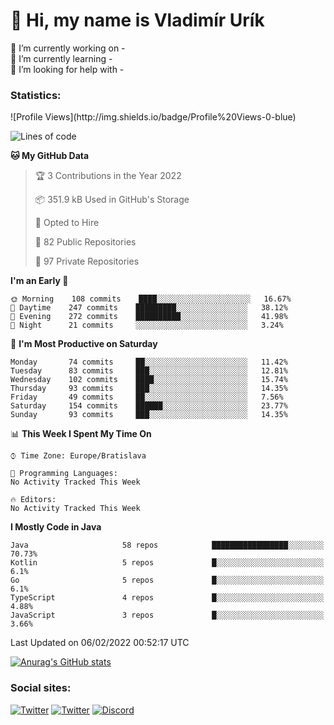 <h1> 👋 Hi, my name is Vladimír Urík</h1>
<p>
 🔭 I’m currently working on -<br>
 🌱 I’m currently learning -<br>
 🤔 I’m looking for help with -<br>
</p>
<h3>Statistics:</h3>
<!--START_SECTION:waka-->
![Profile Views](http://img.shields.io/badge/Profile%20Views-0-blue)

![Lines of code](https://img.shields.io/badge/From%20Hello%20World%20I%27ve%20Written-1%20Million%20lines%20of%20code-blue)

**🐱 My GitHub Data** 

> 🏆 3 Contributions in the Year 2022
 > 
> 📦 351.9 kB Used in GitHub's Storage 
 > 
> 💼 Opted to Hire
 > 
> 📜 82 Public Repositories 
 > 
> 🔑 97 Private Repositories  
 > 
**I'm an Early 🐤** 

```text
🌞 Morning    108 commits    ████░░░░░░░░░░░░░░░░░░░░░   16.67% 
🌆 Daytime    247 commits    █████████░░░░░░░░░░░░░░░░   38.12% 
🌃 Evening    272 commits    ██████████░░░░░░░░░░░░░░░   41.98% 
🌙 Night      21 commits     ░░░░░░░░░░░░░░░░░░░░░░░░░   3.24%

```
📅 **I'm Most Productive on Saturday** 

```text
Monday       74 commits     ██░░░░░░░░░░░░░░░░░░░░░░░   11.42% 
Tuesday      83 commits     ███░░░░░░░░░░░░░░░░░░░░░░   12.81% 
Wednesday    102 commits    ████░░░░░░░░░░░░░░░░░░░░░   15.74% 
Thursday     93 commits     ███░░░░░░░░░░░░░░░░░░░░░░   14.35% 
Friday       49 commits     ██░░░░░░░░░░░░░░░░░░░░░░░   7.56% 
Saturday     154 commits    ██████░░░░░░░░░░░░░░░░░░░   23.77% 
Sunday       93 commits     ███░░░░░░░░░░░░░░░░░░░░░░   14.35%

```


📊 **This Week I Spent My Time On** 

```text
⌚︎ Time Zone: Europe/Bratislava

💬 Programming Languages: 
No Activity Tracked This Week

🔥 Editors: 
No Activity Tracked This Week

```

**I Mostly Code in Java** 

```text
Java                     58 repos            █████████████████░░░░░░░░   70.73% 
Kotlin                   5 repos             █░░░░░░░░░░░░░░░░░░░░░░░░   6.1% 
Go                       5 repos             █░░░░░░░░░░░░░░░░░░░░░░░░   6.1% 
TypeScript               4 repos             █░░░░░░░░░░░░░░░░░░░░░░░░   4.88% 
JavaScript               3 repos             █░░░░░░░░░░░░░░░░░░░░░░░░   3.66%

```



 Last Updated on 06/02/2022 00:52:17 UTC
<!--END_SECTION:waka-->

[![Anurag's GitHub stats](https://github-readme-stats.vercel.app/api?username=vladimir-urik)](https://github.com/anuraghazra/github-readme-stats)

<h3>Social sites:</h3>
<p><a href="https://twitter.com/GGGEDR" target="_blank"><img alt="Twitter" src="https://img.shields.io/badge/twitter-%231DA1F2.svg?&style=for-the-badge&logo=twitter&logoColor=white" /></a> <a href="https://www.reddit.com/user/GGGEDR" target="_blank"><img alt="Twitter" src="https://img.shields.io/badge/reddit-%23FE6262.svg?&style=for-the-badge&logo=reddit&logoColor=white" /></a> <a href="https://discord.com/users/535708984959827978" target="_blank"><img alt="Discord" src="https://img.shields.io/badge/discord-%235865f2.svg?&style=for-the-badge&logo=discord&logoColor=white" />
</p>
